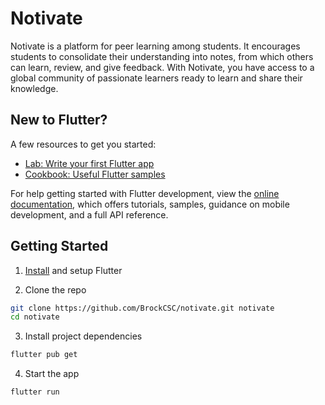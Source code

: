 # Notivate

Notivate is a platform for peer learning among students.
It encourages students to consolidate their understanding into notes, from which others can learn, review, and give feedback.
With Notivate, you have access to a global community of passionate learners ready to learn and share their knowledge.

## New to Flutter?

A few resources to get you started:

- [Lab: Write your first Flutter app](https://docs.flutter.dev/get-started/codelab)
- [Cookbook: Useful Flutter samples](https://docs.flutter.dev/cookbook)

For help getting started with Flutter development, view the
[online documentation](https://docs.flutter.dev/), which offers tutorials,
samples, guidance on mobile development, and a full API reference.

## Getting Started

1. [Install](https://flutter.dev/docs/get-started/install) and setup Flutter

2. Clone the repo

```sh
git clone https://github.com/BrockCSC/notivate.git notivate
cd notivate
```

3. Install project dependencies

```sh
flutter pub get
```

4. Start the app

```sh
flutter run
```
